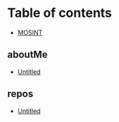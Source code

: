 # Table of contents

* [MOSINT](README.md)

## aboutMe

* [Untitled](aboutme/untitled.md)

## repos

* [Untitled](repos/untitled.md)

